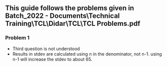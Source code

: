 ## This guide follows the problems given in Batch_2022 - Documents\Technical Training\TCL\Didar\TCL\TCL Problems.pdf 

### Problem 1


* Third question is not understood 
* Results in stdev are calculated using n in the denominator, not n-1. using n-1 will increase the stdev to about 65.


